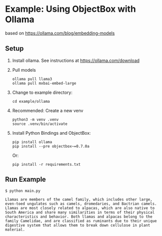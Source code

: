 # Example: Using ObjectBox with Ollama 

based on https://ollama.com/blog/embedding-models

## Setup

 1. Install ollama. See instructions at https://ollama.com/download

 2. Pull models

        ollama pull llama3
        ollama pull mxbai-embed-large

 3. Change to example directory:

        cd example/ollama

 3. Recommended: Create a new venv

        python3 -m venv .venv
        source .venv/bin/activate

 4. Install Python Bindings and ObjectBox: 

        pip install ollama
        pip install --pre objectbox~=0.7.0a

    Or: 

        pip install -r requirements.txt


## Run Example
        
```
$ python main.py 

Llamas are members of the camel family, which includes other large, even-toed ungulates such as camels, dromedaries, and Bactrian camels. Llamas are most closely related to alpacas, which are also native to South America and share many similarities in terms of their physical characteristics and behavior. Both llamas and alpacas belong to the family Camelidae, and are classified as ruminants due to their unique digestive system that allows them to break down cellulose in plant material.
```
